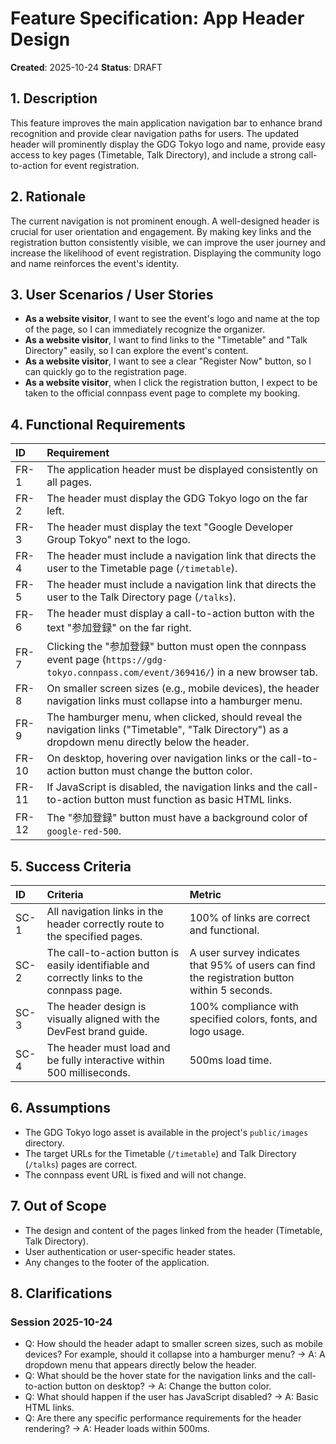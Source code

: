 # Feature Specification: App Header Design

**Created**: 2025-10-24
**Status**: DRAFT

## 1. Description

This feature improves the main application navigation bar to enhance brand recognition and provide clear navigation paths for users. The updated header will prominently display the GDG Tokyo logo and name, provide easy access to key pages (Timetable, Talk Directory), and include a strong call-to-action for event registration.

## 2. Rationale

The current navigation is not prominent enough. A well-designed header is crucial for user orientation and engagement. By making key links and the registration button consistently visible, we can improve the user journey and increase the likelihood of event registration. Displaying the community logo and name reinforces the event's identity.

## 3. User Scenarios / User Stories

- **As a website visitor**, I want to see the event's logo and name at the top of the page, so I can immediately recognize the organizer.
- **As a website visitor**, I want to find links to the "Timetable" and "Talk Directory" easily, so I can explore the event's content.
- **As a website visitor**, I want to see a clear "Register Now" button, so I can quickly go to the registration page.
- **As a website visitor**, when I click the registration button, I expect to be taken to the official connpass event page to complete my booking.

## 4. Functional Requirements

| ID | Requirement |
| :--- | :--- |
| FR-1 | The application header must be displayed consistently on all pages. |
| FR-2 | The header must display the GDG Tokyo logo on the far left. |
| FR-3 | The header must display the text "Google Developer Group Tokyo" next to the logo. |
| FR-4 | The header must include a navigation link that directs the user to the Timetable page (`/timetable`). |
| FR-5 | The header must include a navigation link that directs the user to the Talk Directory page (`/talks`). |
| FR-6 | The header must display a call-to-action button with the text "参加登録" on the far right. |
| FR-7 | Clicking the "参加登録" button must open the connpass event page (`https://gdg-tokyo.connpass.com/event/369416/`) in a new browser tab. |
| FR-8 | On smaller screen sizes (e.g., mobile devices), the header navigation links must collapse into a hamburger menu. |
| FR-9 | The hamburger menu, when clicked, should reveal the navigation links ("Timetable", "Talk Directory") as a dropdown menu directly below the header. |
| FR-10 | On desktop, hovering over navigation links or the call-to-action button must change the button color. |
| FR-11 | If JavaScript is disabled, the navigation links and the call-to-action button must function as basic HTML links. |
| FR-12 | The "参加登録" button must have a background color of `google-red-500`. |

## 5. Success Criteria

| ID | Criteria | Metric |
| :--- | :--- | :--- |
| SC-1 | All navigation links in the header correctly route to the specified pages. | 100% of links are correct and functional. |
| SC-2 | The call-to-action button is easily identifiable and correctly links to the connpass page. | A user survey indicates that 95% of users can find the registration button within 5 seconds. |
| SC-3 | The header design is visually aligned with the DevFest brand guide. | 100% compliance with specified colors, fonts, and logo usage. |
| SC-4 | The header must load and be fully interactive within 500 milliseconds. | 500ms load time. |

## 6. Assumptions

- The GDG Tokyo logo asset is available in the project's `public/images` directory.
- The target URLs for the Timetable (`/timetable`) and Talk Directory (`/talks`) pages are correct.
- The connpass event URL is fixed and will not change.

## 7. Out of Scope

- The design and content of the pages linked from the header (Timetable, Talk Directory).
- User authentication or user-specific header states.
- Any changes to the footer of the application.

## 8. Clarifications

### Session 2025-10-24

- Q: How should the header adapt to smaller screen sizes, such as mobile devices? For example, should it collapse into a hamburger menu? → A: A dropdown menu that appears directly below the header.
- Q: What should be the hover state for the navigation links and the call-to-action button on desktop? → A: Change the button color.
- Q: What should happen if the user has JavaScript disabled? → A: Basic HTML links.
- Q: Are there any specific performance requirements for the header rendering? → A: Header loads within 500ms.
